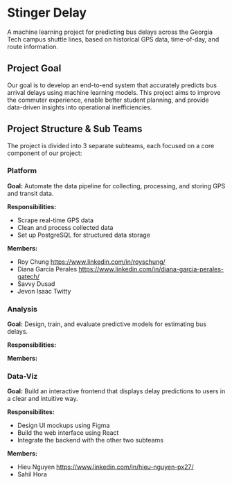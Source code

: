 # Stinger Delay

A machine learning project for predicting bus delays across the Georgia Tech campus shuttle lines, based on historical GPS data, time-of-day, and route information.

## Project Goal

Our goal is to develop an end-to-end system that accurately predicts bus arrival delays using machine learning models. This project aims to improve the commuter experience, enable better student planning, and provide data-driven insights into operational inefficiencies.

## Project Structure & Sub Teams

The project is divided into 3 separate subteams, each focused on a core component of our project:

### Platform

**Goal:** Automate the data pipeline for collecting, processing, and storing GPS and transit data.

**Responsibilities:** 
- Scrape real-time GPS data
- Clean and process collected data
- Set up PostgreSQL for structured data storage

**Members:**
- Roy Chung https://www.linkedin.com/in/royschung/
- Diana Garcia Perales https://www.linkedin.com/in/diana-garcia-perales-gatech/
- Savvy Dusad
- Jevon Isaac Twitty

### Analysis

**Goal:** Design, train, and evaluate predictive models for estimating bus delays.

**Responsibilities:** 

**Members:**

### Data-Viz

**Goal:** Build an interactive frontend that displays delay predictions to users in a clear and intuitive way.

**Responsibilites:**
- Design UI mockups using Figma
- Build the web interface using React
- Integrate the backend with the other two subteams

**Members:**
- Hieu Nguyen https://www.linkedin.com/in/hieu-nguyen-px27/
- Sahil Hora
